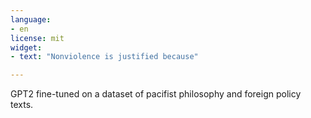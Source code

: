 ```yaml
---
language:
- en
license: mit
widget:
- text: "Nonviolence is justified because"

---
```

GPT2 fine-tuned on a dataset of pacifist philosophy and foreign policy texts.